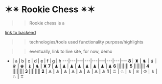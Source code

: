 
# ✶✴ Rookie Chess ✴✶

>> Rookie chess is a


[link to backend](https://github.com/ajsultanov/chess-backend)

>> technologies/tools used
>> functionality
>> purpose/highlights

>> eventually, link to live site, for now, demo







+ | a | b | c | d | e | f | g | h
---|---|---|---|---|---|---|---|---
<strong>8</strong> | ♜ | ♞ | ♝ | ♛ | ♚ | ♝ | ♞ | ♜
<strong>7</strong> | ♟ | ♟ | ♟ | ♟ | ♟ | ♟ | ♟ | ♟
<strong>6</strong> ||||||||
<strong>5</strong> ||||||||
<strong>4</strong> ||||||||
<strong>3</strong> ||||||||
<strong>2</strong> | ♙ | ♙ | ♙ | ♙ | ♙ | ♙ | ♙ | ♙
<strong>1</strong> | ♖ | ♘ | ♗ | ♕ | ♔ | ♗ | ♘ | ♖
